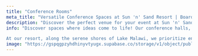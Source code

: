 ```yaml
---
title: "Conference Rooms"
meta_title: "Versatile Conference Spaces at Sun 'n' Sand Resort | Boardrooms and Meeting Halls for Every Event"
description: "Discover the perfect venue for your event at Sun 'n' Sand Resort. Explore our diverse conference spaces, from intimate boardrooms to spacious meeting halls. Ideal for gatherings of 20 to 100 attendees, our versatile venues ensure a seamless and successful event experience on the shores of Lake Malawi."
info: "Discover spaces where ideas come to life! Our conference halls, meeting rooms, and boardrooms are more than just venues – they're catalysts for innovation. Dive into possibilities, where seamless functionality meets an engaging atmosphere.

At our resort, along the serene shores of Lake Malawi, we prioritize ensuring your conferences and meetings are stress-free in a tranquil environment. With a total of 8 conference halls and 4 boardrooms for more intimate gatherings, our facilities can be tailored to meet your specific needs."
image: "https://gspqgpzyhdhinyvtyugx.supabase.co/storage/v1/object/public/images/conferenceRoomsPage/conference_room_view.jpg?t=2024-01-09T13%3A29%3A17.595Z"
---
```

